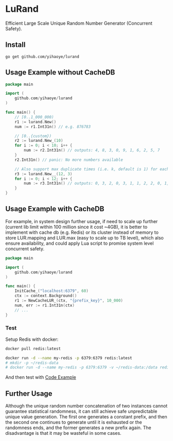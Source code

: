 # LuRand
Efficient Large Scale Unique Random Number Generator (Concurrent Safety).  

## Install
`go get github.com/yihaoye/lurand`  

## Usage Example without CacheDB
```go
package main

import (
    github.com/yihaoye/lurand
)

func main() {
    // [0..1_000_000)
    r1 := lurand.New()
    num := r1.Int31n() // e.g. 876783

    // [0..{custom})
    r2 := lurand.New_(10)
    for i := 0; i < 10; i++ {
        num := r2.Int31n() // outputs: 4, 8, 3, 0, 9, 1, 6, 2, 5, 7
    }
    r2.Int31n() // panic: No more numbers available

    // Also support max duplicate times (i.e. k, default is 1) for each random number
    r3 := lurand.New__(12, 3)
    for i := 0; i < 12; i++ {
        num := r3.Int31n() // outputs: 0, 3, 2, 0, 3, 1, 1, 2, 2, 0, 1, 3
    }
}
```

## Usage Example with CacheDB
For example, in system design further usage, if need to scale up further (current lib limit within 100 million since it cost ~4GB), it is better to implement with cache db (e.g. Redis) or its cluster instead of memory to store LUR.mapping and LUR.max (easy to scale up to TB level), which also ensure availability, and could apply Lua script to promise system level concurrent safety.  
```go
package main

import (
    github.com/yihaoye/lurand
)

func main() {
    InitCache_("localhost:6379", 60)
	ctx := context.Background()
    r1 := NewCacheLUR_(ctx, "{prefix_key}", 10_000)
    num, err := r1.Int31n(ctx)
    // ...
}
```

### Test
Setup Redis with docker:  
```bash
docker pull redis:latest

docker run -d --name my-redis -p 6379:6379 redis:latest
# mkdir -p ~/redis-data
# docker run -d --name my-redis -p 6379:6379 -v ~/redis-data:/data redis:latest --save 60 1
```  
And then test with [Code Example](./lurand_cache_test.go)  

## Further Usage
Although the unique random number concatenation of two instances cannot guarantee statistical randomness, it can still achieve safe unpredictable unique value generation. The first one generates a constant prefix, and then the second one continues to generate until it is exhausted or the randomness ends, and the former generates a new prefix again. The disadvantage is that it may be wasteful in some cases.  
